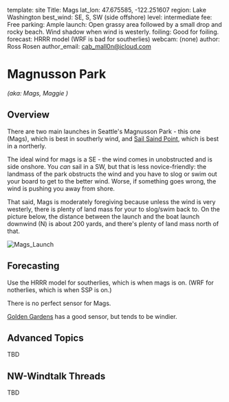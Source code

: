 template: site
Title: Mags
lat_lon: 47.675585, -122.251607
region: Lake Washington
best_wind: SE, S, SW (side offshore)
level: intermediate
fee: Free
parking: Ample
launch: Open grassy area followed by a small drop and rocky beach. Wind shadow when wind is westerly.
foiling: Good for foiling.
forecast: HRRR model (WRF is bad for southerlies)
webcam: (none)
author: Ross Rosen
author_email: <cab_mall0n@icloud.com>

# Magnusson Park

*(aka: Mags, Maggie )*

## Overview

There are two main launches in Seattle's Magnusson Park - this one (Mags),
which is best in southerly wind, and [Sail Saind Point](/sites/ssp),
which is best in a northerly.

The ideal wind for mags is a SE - the wind comes in unobstructed and is side
onshore. You *can* sail in a SW, but that is less novice-friendly: the landmass
of the park obstructs the wind and you have to slog or swim out your board
to get to the better wind. Worse, if something goes wrong, the wind is pushing
you away from shore.

That said, Mags is moderately foregiving because unless the wind is very westerly,
there is plenty of land mass for your to slog/swim back to. On the picture below,
the distance between the launch and the boat launch downwind (N) is about 200 yards,
and there's plenty of land mass north of that.

![Mags_Launch](/images/mags_overview.jpg)

## Forecasting

Use the HRRR model for southerlies, which is when mags is on. (WRF for notherlies, which is when SSP is on.)

There is no perfect sensor for Mags.

[Golden Gardens](https://wx.iwindsurf.com/spot/93975) has a good sensor, but tends to be windier.

## Advanced Topics

TBD

## NW-Windtalk Threads

TBD
